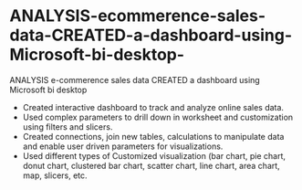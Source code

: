 # ANALYSIS-ecommerence-sales-data-CREATED-a-dashboard-using-Microsoft-bi-desktop-
 ANALYSIS e-commerence sales data CREATED a dashboard using Microsoft bi desktop 


* Created interactive dashboard to track and analyze online sales data.
* Used complex parameters to drill down in worksheet and customization using filters and slicers.
* Created connections, join new tables, calculations to manipulate data and enable user driven parameters for visualizations.
* Used different types of Customized visualization (bar chart, pie chart, donut chart, clustered bar chart, scatter chart, line chart, area chart, map, slicers, etc.

